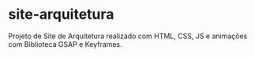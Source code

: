 # site-arquitetura

Projeto de Site de Arquitetura realizado com HTML, CSS, JS e animações com Biblioteca GSAP e Keyframes.
